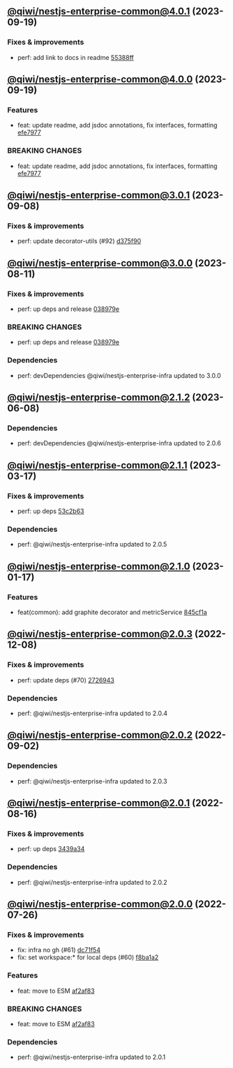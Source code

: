## [@qiwi/nestjs-enterprise-common@4.0.1](https://github.com/qiwi/nestjs-enterprise/compare/2023.9.19-qiwi.nestjs-enterprise-common.4.0.0-f0...2023.9.19-qiwi.nestjs-enterprise-common.4.0.1-f0) (2023-09-19)

### Fixes & improvements
* perf: add link to docs in readme [55388ff](https://github.com/qiwi/nestjs-enterprise/commit/55388ffa5bac62415bce5edf99160f0a08039156)

## [@qiwi/nestjs-enterprise-common@4.0.0](https://github.com/qiwi/nestjs-enterprise/compare/2023.9.8-qiwi.nestjs-enterprise-common.3.0.1-f0...2023.9.19-qiwi.nestjs-enterprise-common.4.0.0-f0) (2023-09-19)

### Features
* feat: update readme, add jsdoc annotations, fix interfaces, formatting [efe7977](https://github.com/qiwi/nestjs-enterprise/commit/efe79772b9c26aea055f2bcf1c5ac8fd06e3b342)

### BREAKING CHANGES
* feat: update readme, add jsdoc annotations, fix interfaces, formatting [efe7977](https://github.com/qiwi/nestjs-enterprise/commit/efe79772b9c26aea055f2bcf1c5ac8fd06e3b342)

## [@qiwi/nestjs-enterprise-common@3.0.1](https://github.com/qiwi/nestjs-enterprise/compare/2023.8.11-qiwi.nestjs-enterprise-common.3.0.0-f0...2023.9.8-qiwi.nestjs-enterprise-common.3.0.1-f0) (2023-09-08)

### Fixes & improvements
* perf: update decorator-utils (#92) [d375f90](https://github.com/qiwi/nestjs-enterprise/commit/d375f90bb15c15b2c3afd5d9a996ede76301b6b6)

## [@qiwi/nestjs-enterprise-common@3.0.0](https://github.com/qiwi/nestjs-enterprise/compare/2023.6.8-qiwi.nestjs-enterprise-common.2.1.2-f0...2023.8.11-qiwi.nestjs-enterprise-common.3.0.0-f0) (2023-08-11)

### Fixes & improvements
* perf: up deps and release [038979e](https://github.com/qiwi/nestjs-enterprise/commit/038979e99dd52c8283834a35953ba7c9ecfc060b)

### BREAKING CHANGES
* perf: up deps and release [038979e](https://github.com/qiwi/nestjs-enterprise/commit/038979e99dd52c8283834a35953ba7c9ecfc060b)

### Dependencies
* perf: devDependencies @qiwi/nestjs-enterprise-infra updated to 3.0.0

## [@qiwi/nestjs-enterprise-common@2.1.2](https://github.com/qiwi/nestjs-enterprise/compare/2023.3.17-qiwi.nestjs-enterprise-common.2.1.1-f0...2023.6.8-qiwi.nestjs-enterprise-common.2.1.2-f0) (2023-06-08)

### Dependencies
* perf: devDependencies @qiwi/nestjs-enterprise-infra updated to 2.0.6

## [@qiwi/nestjs-enterprise-common@2.1.1](https://github.com/qiwi/nestjs-enterprise/compare/2023.1.17-qiwi.nestjs-enterprise-common.2.1.0-f0...2023.3.17-qiwi.nestjs-enterprise-common.2.1.1-f0) (2023-03-17)

### Fixes & improvements
* perf: up deps [53c2b63](https://github.com/qiwi/nestjs-enterprise/commit/53c2b63b4bf5020c8d7b3e69b3df296ffbd39e2f)

### Dependencies
* perf: @qiwi/nestjs-enterprise-infra updated to 2.0.5

## [@qiwi/nestjs-enterprise-common@2.1.0](https://github.com/qiwi/nestjs-enterprise/compare/2022.12.8-qiwi.nestjs-enterprise-common.2.0.3-f0...2023.1.17-qiwi.nestjs-enterprise-common.2.1.0-f0) (2023-01-17)

### Features
* feat(common): add graphite decorator and metricService [845cf1a](https://github.com/qiwi/nestjs-enterprise/commit/845cf1a38c3aead4265602eca7c8d186e0516e52)

## [@qiwi/nestjs-enterprise-common@2.0.3](https://github.com/qiwi/nestjs-enterprise/compare/2022.9.2-qiwi.nestjs-enterprise-common.2.0.2-f0...2022.12.8-qiwi.nestjs-enterprise-common.2.0.3-f0) (2022-12-08)

### Fixes & improvements
* perf: update deps (#70) [2726943](https://github.com/qiwi/nestjs-enterprise/commit/2726943b391da9a3de925c2c6e8585cdfccbbcba)

### Dependencies
* perf: @qiwi/nestjs-enterprise-infra updated to 2.0.4

## [@qiwi/nestjs-enterprise-common@2.0.2](https://github.com/qiwi/nestjs-enterprise/compare/2022.8.16-qiwi.nestjs-enterprise-common.2.0.1-f0...2022.9.2-qiwi.nestjs-enterprise-common.2.0.2-f0) (2022-09-02)

### Dependencies
* perf: @qiwi/nestjs-enterprise-infra updated to 2.0.3

## [@qiwi/nestjs-enterprise-common@2.0.1](https://github.com/qiwi/nestjs-enterprise/compare/2022.7.26-qiwi.nestjs-enterprise-common.2.0.0-f0...2022.8.16-qiwi.nestjs-enterprise-common.2.0.1-f0) (2022-08-16)

### Fixes & improvements
* perf: up deps [3439a34](https://github.com/qiwi/nestjs-enterprise/commit/3439a34c5086ce29ba53f8515791e9c93a5537b0)

### Dependencies
* perf: @qiwi/nestjs-enterprise-infra updated to 2.0.2

## [@qiwi/nestjs-enterprise-common@2.0.0](https://github.com/qiwi/nestjs-enterprise/compare/@qiwi/nestjs-enterprise-common@1.4.1...2022.7.26-qiwi.nestjs-enterprise-common.2.0.0-f0) (2022-07-26)

### Fixes & improvements
* fix: infra no gh (#61) [dc71f54](https://github.com/qiwi/nestjs-enterprise/commit/dc71f54d30490ec40dbb1fac0a11b39d4d0cf6c4)
* fix: set workspace:* for local deps (#60) [f8ba1a2](https://github.com/qiwi/nestjs-enterprise/commit/f8ba1a2fcdaa0dcaeed32eb3646379bac811122c)

### Features
* feat: move to ESM [af2af83](https://github.com/qiwi/nestjs-enterprise/commit/af2af837c7dde3a49208e6ce758aacfbd0260f52)

### BREAKING CHANGES
* feat: move to ESM [af2af83](https://github.com/qiwi/nestjs-enterprise/commit/af2af837c7dde3a49208e6ce758aacfbd0260f52)

### Dependencies
* perf: @qiwi/nestjs-enterprise-infra updated to 2.0.1
